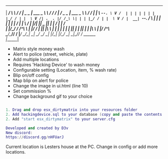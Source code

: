 _____ _______   __ ______ ___________ _______   ____  ___  ___ ___________ _______   __
|  ___/  ___\ \ / / |  _  \_   _| ___ \_   _\ \ / /  \/  | / _ \_   _| ___ \_   _\ \ / /
| |__ \ `--. \ V /  | | | | | | | |_/ / | |  \ V /| .  . |/ /_\ \| | | |_/ / | |  \ V /
|  __| `--. \/   \  | | | | | | |    /  | |   \ / | |\/| ||  _  || | |    /  | |  /   \
| |___/\__/ / /^\ \ | |/ / _| |_| |\ \  | |   | | | |  | || | | || | | |\ \ _| |_/ /^\ \
\____/\____/\/   \/ |___/  \___/\_| \_| \_/   \_/ \_|  |_/\_| |_/\_/ \_| \_|\___/\/   \/
               ______                                                                  
              |______|                                        
- Matrix style money wash
- Alert to police (street, vehicle, plate)
- Add multiple locations
- Requires 'Hacking Device' to wash money
- Configurable setting (Location, item, % wash rate)
- Blip on/off config
- Map blip on alert for police
- Change the image in ui.html (line 10)
- Set commission %
- Change background gif to your choice

~~~~~ config.lua for setting ~~~~~~~~

1. Drag and drop esx_dirtymatrix into your resources folder
2. Add hackingdevice.sql to your database (copy and paste the contents into a query, or how you prefer)
2. Add "start esx_dirtymatrix" to your server.cfg

Developed and created by D3v
New discord:
https://discord.gg/nHFUarJ

~~~~~~~~~~~~~~~~~~~~~~~~~~~~~~~~~~~~

Current location is Lesters house at the PC. Change in config or add more locations.
